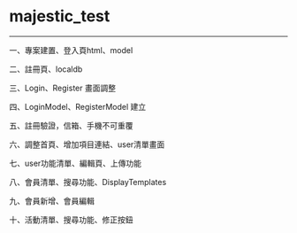 # majestic_test

------

一、專案建置、登入頁html、model

二、註冊頁、localdb

三、Login、Register 畫面調整

四、LoginModel、RegisterModel 建立

五、註冊驗證，信箱、手機不可重覆

六、調整首頁、增加項目連結、user清單畫面

七、user功能清單、編輯頁、上傳功能

八、會員清單、搜尋功能、DisplayTemplates

九、會員新增、會員編輯

十、活動清單、搜尋功能、修正按鈕